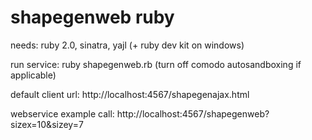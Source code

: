 shapegenweb ruby
================

needs: ruby 2.0, sinatra, yajl (+ ruby dev kit on windows)

run service: ruby shapegenweb.rb (turn off comodo autosandboxing if applicable)

default client url: http://localhost:4567/shapegenajax.html

webservice example call: http://localhost:4567/shapegenweb?sizex=10&sizey=7
